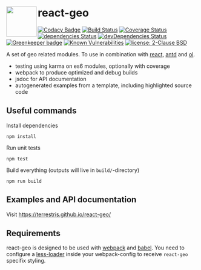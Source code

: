 # react-geo <img align="left" src="./assets/logo.svg" width="80px" />

[![Codacy Badge](https://api.codacy.com/project/badge/Grade/8f3507f12f434b3aa70a897a426882e7)](https://www.codacy.com/app/marcjansen/react-geo?utm_source=github.com&utm_medium=referral&utm_content=terrestris/react-geo&utm_campaign=badger)
[![Build Status](https://travis-ci.org/terrestris/react-geo.svg?branch=master)](https://travis-ci.org/terrestris/react-geo)
[![Coverage Status](https://coveralls.io/repos/github/terrestris/react-geo/badge.svg?branch=master)](https://coveralls.io/github/terrestris/react-geo?branch=master)
[![dependencies Status](https://david-dm.org/terrestris/react-geo/status.svg)](https://david-dm.org/terrestris/react-geo)
[![devDependencies Status](https://david-dm.org/terrestris/react-geo/dev-status.svg)](https://david-dm.org/terrestris/react-geo?type=dev)
[![Greenkeeper badge](https://badges.greenkeeper.io/terrestris/react-geo.svg)](https://greenkeeper.io/)
[![Known Vulnerabilities](https://snyk.io/test/github/terrestris/react-geo/badge.svg)](https://snyk.io/test/github/terrestris/react-geo)
[![license: 2-Clause BSD](https://img.shields.io/badge/license-2--Clause%20BSD-brightgreen.svg)](https://opensource.org/licenses/BSD-2-Clause)

A set of geo related modules. To use in combination with [react](https://github.com/facebook/react), [antd](https://github.com/ant-design/ant-design) and [ol](https://github.com/openlayers/openlayers).

* testing using karma on es6 modules, optionally with coverage
* webpack to produce optimized and debug builds
* jsdoc for API documentation
* autogenerated examples from a template, including highlighted source code

## Useful commands

Install dependencies

    npm install

Run unit tests

    npm test

Build everything (outputs will live in `build/`-directory)

    npm run build

## Examples and API documentation

Visit https://terrestris.github.io/react-geo/

## Requirements

react-geo is designed to be used with [webpack](https://www.npmjs.com/package/webpack) and [babel](https://www.npmjs.com/package/babel-core).
You need to configure a [less-loader](https://www.npmjs.com/package/less-loader) inside your webpack-config to receive `react-geo` specifix styling.
